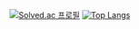 <!-- ## Hi there 👋 -->

<!--
**JeongHyeHa/JeongHyeHa** is a ✨ _special_ ✨ repository because its `README.md` (this file) appears on your GitHub profile.

Here are some ideas to get you started:

- 🔭 I’m currently working on ...
- 🌱 I’m currently learning ...
- 👯 I’m looking to collaborate on ...
- 🤔 I’m looking for help with ...
- 💬 Ask me about ...
- 📫 How to reach me: ...
- 😄 Pronouns: ...
- ⚡ Fun fact: ...
-->
[![Solved.ac
프로필](http://mazassumnida.wtf/api/generate_badge?boj=hajeonghye)](https://solved.ac/hajeonghye)
﻿[![Top Langs](https://github-readme-stats.vercel.app/api/top-langs/?username=JeongHyeHa&langs_count=10&layout=compact&theme=dark)](https://github.com/JeongHyeHa/JeongHyeHa)﻿
